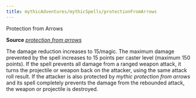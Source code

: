 ```yaml
---
title: mythicAdventures/mythicSpells/protectionFromArrows
---
```

Protection from Arrows

**Source** [_protection from arrows_](spells/protectionFromArrows.md#_protection-from-arrows)

The damage reduction increases to 15/magic. The maximum damage prevented by the spell increases to 15 points per caster level (maximum 150 points). If the spell prevents all damage from a ranged weapon attack, it turns the projectile or weapon back on the attacker, using the same attack roll result. If the attacker is also protected by _mythic protection from arrows_ and its spell completely prevents the damage from the rebounded attack, the weapon or projectile is destroyed.

